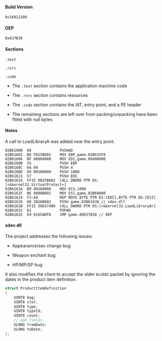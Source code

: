 #### Build Version

`0x16012100`

#### OEP

`0x637B38`

#### Sections

`.text`

`.rsrc`

`.code`

* The `.text` section contains the application machine code

* The `.rsrc` section contains resources

* The `.code` section contains the IAT, entry point, and a PE header

* The remaining sections are left over from packing/unpacking have been filled with null bytes

#### Notes

A call to LoadLibraryA was added near the entry point.

```
02B61600  60             PUSHAD
02B61601  BD F815B602    MOV EBP,game.02B615F8
02B61606  BF 00004000    MOV EDI,game.00400000
02B6160B  55             PUSH EBP
02B6160C  6A 04          PUSH 4
02B6160E  68 00100000    PUSH 1000
02B61613  57             PUSH EDI
02B61614  FF15 002FB602  CALL DWORD PTR DS:[<&kernel32.VirtualProtect>]
02B6161A  B9 00100000    MOV ECX,1000
02B6161F  BE 0000B602    MOV ESI,game.02B60000
02B61624  F3:A4          REP MOVS BYTE PTR ES:[EDI],BYTE PTR DS:[ESI]
02B61626  68 3816B602    PUSH game.02B61638 // sdev.dll
02B6162B  FF15 58637400  CALL DWORD PTR DS:[<&kernel32.LoadLibraryA>]
02B61631  61             POPAD
02B61632  E9 0165ADFD    JMP game.00637B38 // OEP
```

#### sdev.dll

The project addresses the following issues:

* Appearance/sex change bug

* Weapon enchant bug

* HP/MP/SP bug

It also modifies the client to accept the older `0x2602` packet by ignoring the dates in the product item definition.

```cpp
struct ProductItemDefinition
{
    UINT8 bag;
    UINT8 slot;
    UINT8 type;
    UINT8 typeId;
    UINT8 count;
    // ep6 fields
    ULONG fromDate;
    ULONG toDate;
};
```
